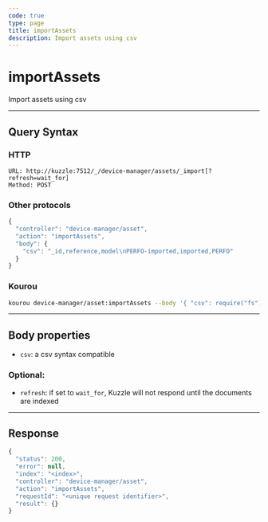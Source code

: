```yaml
---
code: true
type: page
title: importAssets
description: Import assets using csv
---
```


# importAssets

Import assets using csv

---

## Query Syntax

### HTTP

```http
URL: http://kuzzle:7512/_/device-manager/assets/_import[?refresh=wait_for]
Method: POST
```

### Other protocols

```js
{
  "controller": "device-manager/asset",
  "action": "importAssets",
  "body": {
    "csv": "_id,reference,model\nPERFO-imported,imported,PERFO"
  }
}
```

### Kourou

```bash
kourou device-manager/asset:importAssets --body '{ "csv": require("fs").readFileSync("/absolute/path/assets.csv", "utf8") }'
```
---

## Body properties

- `csv`: a csv syntax compatible

### Optional:

- `refresh`: if set to `wait_for`, Kuzzle will not respond until the documents are indexed

---

## Response

```js
{
  "status": 200,
  "error": null,
  "index": "<index>",
  "controller": "device-manager/asset",
  "action": "importAssets",
  "requestId": "<unique request identifier>",
  "result": {}
}
```
